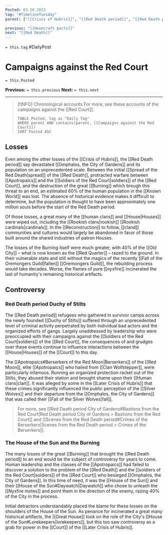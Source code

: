 ```yaml
---
Posted: 03.28.2023
tag: "#TimelineTuesday"
parent: ["[[Crisis of Hubris]]", "[[Red Death period]]", "[[Red Death period City of Gardens]]", "[[Red Court]]", "[[Apotropaics]]", "[[Soldiers of the Red Court]]"]

previous: "[[Hexecraft pacts]]"
next: "[[Red Death]]"
---
```

`= this.tag` #DailyPost 
# Campaigns against the Red Court
`= this.Posted`

**Previous:** `= this.previous`
**Next:** `= this.next`

---

> [!INFO] Chronological accounts
> For more, see these accounts of the campaigns against the [[Red Court]]: 
> ```dataview
> TABLE Posted, tag as "Daily Tag"
> WHERE parent AND contains(parent, [[Campaigns against the Red Court]])
> SORT Posted ASC
> ```

## Losses

Even among the other losses of the [[Crisis of Hubris]], the [[Red Death period]] say devastated [[Omphalos, the City of Gardens]] and its population on an unprecedented scale. Between the initial [[Spread of the Red Death|spread]] of the [[Red Death]], protracted warfare between [[Apotropaics]] and the [[Soldiers of the Red Court|soldiers]] of the [[Red Court]], and the destruction of the great [[Burning]] which brough this threat to an end, an estimated 60% of the human population in the [[Known World]] was lost. The absence of historical evidence makes it difficult to determine, but the population is thought to have been approximately one million souls before the start of the Red Death period.

Of those losses, a great many of the [[human clans]] and [[House|Houses]] were wiped out, including the [[Rookish clans|rookish]] [[Rookish cardinals|cardinals]]. In the [[Reconstruction]] to follow, [[cland]] communities and cultures would largely be abandoned in favor of those built around the shared industries of patron Houses.

The losses of the Burning itself were much greater, with 40% of the [[Old City]] – what is now known as the [[Red Quarter]] – razed to the ground. In their vulnerable state and still without the magics of the recently [[Fall of the Oremongers Guild|fallen]] [[Oremongers Guild]], the rebuilding process would take decades. Worse, the flames of pure [[nyxfire]] incinerated the last of humanity's remaining historical artifacts.

## Controversy

### Red Death period Duchy of Stilts

The [[Red Death period]] refugees who gathered in survivor camps across the newly founded [[Duchy of Stilts]] suffered through an unprecedented level of criminal activity perpetrated by both individual bad actors and the organized efforts of gangs. Largely unaddressed by leadership who were preoccupied with their campaigns against the [[Soldiers of the Red Court|soldiers]] of the [[Red Court]], the consequences of and grudges over these events continue to influence interactions between the [[House|Houses]] of the [[Court]] to this day.

The [[Apotropaics#Berserkers of the Red Moon|Berserkers]] of the [[Red Moon]], elite [[Apotropaics]] who hailed from [[Clan Wolfstepper]], were particularly infamous. Running an organized protection racket out of the Stilts, they abused their station and brought shame upon their [[Human clans|clan]]. It was alleged by some in the [[Later Crisis of Hubris]] that these crimes significantly influenced the public perception of the [[Silver Wolves]] and their departure from the [[Omphalos, the City of Gardens]] that was called their [[Fall of the Silver Wolves|fall]].

> For more, see [[Red Death period City of Gardens#Bastions from the Red Court|Red Death period City of Gardens > Bastions from the Red Court]] and [[Scenes from the Red Death period#Crimes of the Berserkers|Scenes from the Red Death period > Crimes of the Berserkers]].

### The House of the Sun and the Burning

The many losses of the great [[Burning]] that brought the [[Red Death period]] to an end would be the subject of controversy for years to come. Human leadership and the classes of the [[Apotropaics]] had failed to discover a solution to the problem of the [[Red Death]] and the [[soldiers of the Red Court|soldiers]] of the [[Red Court]] who besieged [[Omphalos, the City of Gardens]]. In this time of need, it was the [[House of the Sun]] and their [[House of the Sun#Daywatch|Daywatch]] who chose to unleash the [[Nyxfire motes]] and point them in the direction of the enemy, razing 40% of the City in the process.

Initial detractors understandably placed the blame for these losses on the shoulders of the House of the Sun. As penance for incinerated a great many historical artifacts, the [[Great House]] took on the role of the City's [[House of the Sun#Lorekeepers|lorekeepers]], but this too saw controversy as a grab for power in the [[Court]] of the [[Later Crisis of Hubris]].